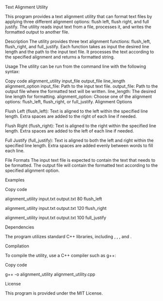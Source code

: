 Text Alignment Utility

This program provides a text alignment utility that can format text files by applying three different alignment options: flush left, flush right, and full justify. The utility reads input text from a file, processes it, and writes the formatted output to another file. 

Description
The utility provides three text alignment functions: flush_left, flush_right, and full_justify. Each function takes as input the desired line length and the path to the input text file. It processes the text according to the specified alignment and returns a formatted string.

Usage
The utility can be run from the command line with the following syntax:

Copy code
alignment_utility input_file output_file line_length alignment_option
input_file: Path to the input text file.
output_file: Path to the output file where the formatted text will be written.
line_length: The desired line length for formatting.
alignment_option: Choose one of the alignment options: flush_left, flush_right, or full_justify.
Alignment Options

Flush Left (flush_left): Text is aligned to the left within the specified line length. Extra spaces are added to the right of each line if needed.

Flush Right (flush_right): Text is aligned to the right within the specified line length. Extra spaces are added to the left of each line if needed.

Full Justify (full_justify): Text is aligned to both the left and right within the specified line length. Extra spaces are added evenly between words to fill each line.

File Formats
The input text file is expected to contain the text that needs to be formatted. The output file will contain the formatted text according to the specified alignment option.

Examples

Copy code

alignment_utility input.txt output.txt 80 flush_left

alignment_utility input.txt output.txt 120 flush_right

alignment_utility input.txt output.txt 100 full_justify

Dependencies

The program utilizes standard C++ libraries, including <fstream>, <iostream>, <string>, and <vector>.

Compilation

To compile the utility, use a C++ compiler such as g++:

Copy code

g++ -o alignment_utility alignment_utility.cpp

License

This program is provided under the MIT License. 
